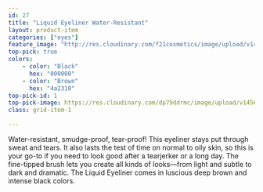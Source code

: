 ```yaml
---
id: 27
title: "Liquid Eyeliner Water-Resistant"
layout: product-item
categories: ["eyes"]
feature_image: "http://res.cloudinary.com/f21cosmetics/image/upload/v1475046517/liquid-eyeliner_b2sa1w.jpg"
top-pick: true
colors:
    - color: "Black"
      hex: "000000"
    - color: "Brown"
      hex: "4a2310"
top-pick-id: 1
top-pick-image: https://res.cloudinary.com/dp79ddrmc/image/upload/v1456804124/top-pick/liquidEyeLiner.jpg
class: grid-item-1

---
```

Water-resistant, smudge-proof, tear-proof! This eyeliner stays put through sweat and tears. It also lasts the test of time on normal to oily skin, so this is your go-to if you need to look good after a tearjerker or a long day. The fine-tipped brush lets you create all kinds of looks—from light and subtle to dark and dramatic. The Liquid Eyeliner comes in luscious deep brown and intense black colors.